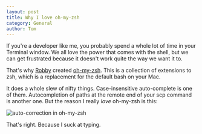 ```yaml
---
layout: post
title: Why I love oh-my-zsh
category: General
author: Tom
---
```

If you're a developer like me, you probably spend a whole lot of time in your Terminal window. We all love the power that comes with the shell, but we can get frustrated because it doesn't work quite the way we want it to.

That's why [Robby](http://www.robbyonrails.com/) created [oh-my-zsh](http://github.com/robbyrussell/oh-my-zsh/). This is a collection of extensions to zsh, which is a replacement for the default bash on your Mac.

It does a whole slew of nifty things. Case-insensitive auto-complete is one of them. Autocompletion of paths at the remote end of your scp command is another one. But the reason I really *love* oh-my-zsh is this:

![auto-correction in oh-my-zsh](http://img.skitch.com/20100210-t8tgjfra91jjwt7daaysc27g7t.jpg)

That's right. Because I suck at typing.